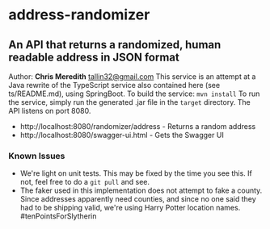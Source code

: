 # address-randomizer
## An API that returns a randomized, human readable address in JSON format
Author: **Chris Meredith** <tallin32@gmail.com>
This service is an attempt at a Java rewrite of the TypeScript service also contained here (see ts/README.md), using SpringBoot.
To build the service:
`mvn install`
To run the service, simply run the generated .jar file in the `target` directory.  The API listens on port 8080.
* http://localhost:8080/randomizer/address - Returns a random address
* http://localhost:8080/swagger-ui.html - Gets the Swagger UI
### Known Issues
* We're light on unit tests.  This may be fixed by the time you see this.  If not, feel free to do a `git pull` and see.
* The faker used in this implementation does not attempt to fake a county.  Since addresses apparently need counties, and since no one said they had to be shipping valid, we're using Harry Potter location names. #tenPointsForSlytherin
